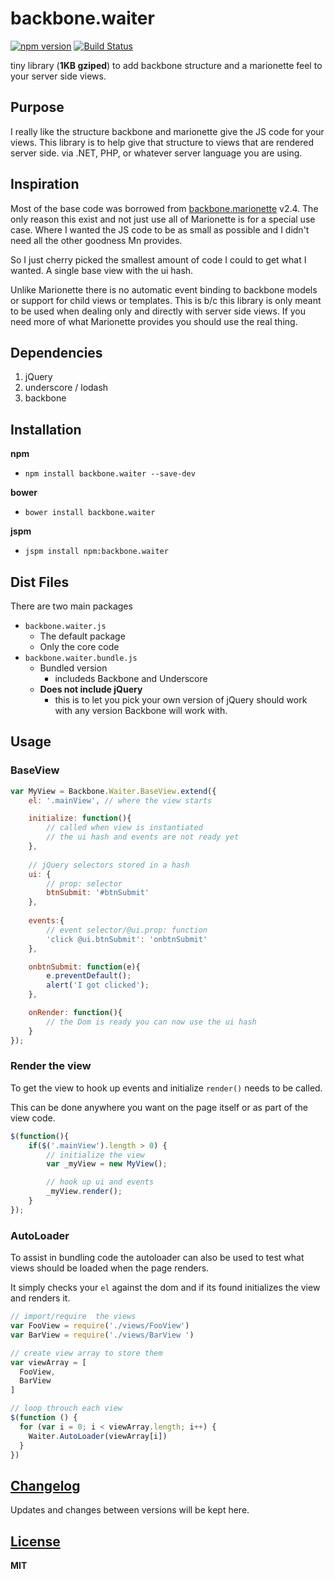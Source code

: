 


# backbone.waiter 
[![npm version](https://badge.fury.io/js/backbone.waiter.svg)](https://badge.fury.io/js/backbone.waiter) 
[![Build Status](https://travis-ci.org/xlfishbone/backbone.waiter.svg?branch=v2)](https://travis-ci.org/xlfishbone/backbone.waiter)

tiny library (**1KB gziped**) to add backbone structure and a marionette feel to your server side views.

## Purpose
I really like the structure backbone and marionette give the JS code for your views. This library is to help give that structure to views that are rendered server side.
via .NET, PHP, or whatever server language you are using.

## Inspiration
Most of the base code was borrowed from [backbone.marionette](https://github.com/marionettejs/backbone.marionette) v2.4. The only reason this exist and not just use all of Marionette is for a special use case. 
Where I wanted the JS code to be as small as possible and I didn't need all the other goodness Mn provides.

So I just cherry picked the smallest amount of code I could to get what I wanted. A single base view with the ui hash. 

Unlike Marionette there is no automatic event binding to backbone models or support for child views or templates. This is b/c this library is only meant to be used when dealing only and directly with server side views. If you need more of what Marionette provides you should use the real thing.

## Dependencies
1. jQuery
2. underscore / lodash
3. backbone

## Installation
**npm**
- ```npm install backbone.waiter --save-dev```

**bower**
- ```bower install backbone.waiter ```

**jspm**
- ```jspm install npm:backbone.waiter ```

## Dist Files
There are two main packages 

* ```backbone.waiter.js``` 
	* The default package
	* Only the core code
* ```backbone.waiter.bundle.js``` 
	* Bundled version
		* includeds Backbone and Underscore
	* **Does not include jQuery** 
		* this is to let you pick your own version of jQuery should work with any version Backbone will work with. 


## Usage
### BaseView
```javascript	
var MyView = Backbone.Waiter.BaseView.extend({
	el: '.mainView', // where the view starts 

	initialize: function(){
		// called when view is instantiated
		// the ui hash and events are not ready yet
	},	
	
	// jQuery selectors stored in a hash
	ui: {
		// prop: selector
		btnSubmit: '#btnSubmit'
	},	
		
	events:{
		// event selector/@ui.prop: function
		'click @ui.btnSubmit': 'onbtnSubmit'
	},

	onbtnSubmit: function(e){
		e.preventDefault();
		alert('I got clicked');
	},

	onRender: function(){
		// the Dom is ready you can now use the ui hash
	}
});


```

### Render the view
To get the view to hook up events and initialize ```render()``` needs to be called. 

This can be done anywhere you want on the page itself or as part of the view code.

```javascript
$(function(){
	if($('.mainView').length > 0) {
		// initialize the view
		var _myView = new MyView(); 

		// hook up ui and events
		_myView.render();
	}
});
```

### AutoLoader
To assist in bundling code the autoloader can also be used to test what views should be loaded when the page renders. 

It simply checks your ```el``` against the dom and if its found initializes the view and renders it.  

```javascript
// import/require  the views
var FooView = require('./views/FooView')
var BarView = require('./views/BarView ')

// create view array to store them
var viewArray = [
  FooView,
  BarView
]

// loop throuch each view 
$(function () {
  for (var i = 0; i < viewArray.length; i++) {
    Waiter.AutoLoader(viewArray[i])
  }
})

```

## [Changelog](CHANGELOG.md)
Updates and changes between versions will be kept here.

## [License](LICENSE)
**MIT**
